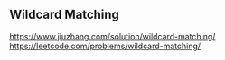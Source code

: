 ## Wildcard Matching
https://www.jiuzhang.com/solution/wildcard-matching/
https://leetcode.com/problems/wildcard-matching/